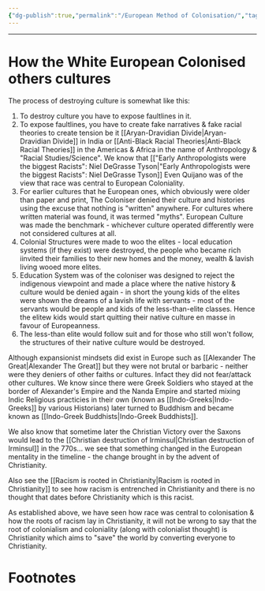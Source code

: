 ```yaml
---
{"dg-publish":true,"permalink":"/European Method of Colonisation/","tags":["#WorldCulture","politics"]}
---
```


---
# How the White European Colonised others cultures

The process of destroying culture is somewhat like this:
1. To destroy culture you have to expose faultlines in it.
2. To expose faultlines, you have to create fake narratives & fake racial theories to create tension be it [[Aryan-Dravidian Divide\|Aryan-Dravidian Divide]] in India or [[Anti-Black Racial Theories\|Anti-Black Racial Theories]] in the Americas & Africa in the name of Anthropology & "Racial Studies/Science". We know that [["Early Anthropologists were the biggest Racists": Niel DeGrasse Tyson\|"Early Anthropologists were the biggest Racists": Niel DeGrasse Tyson]] Even Quijano was of the view that race was central to European Coloniality. 
3. For earlier cultures that he European ones, which obviously were older than paper and print, The Coloniser denied their culture and histories using the excuse that nothing is "written" anywhere. For cultures where written material was found, it was termed "myths". European Culture was made the benchmark - whichever culture operated differently were not considered cultures at all.
4. Colonial Structures were made to woo the elites - local education systems (if they exist) were destroyed, the people who became rich iinvited their families to their new homes and the money, wealth & lavish living wooed more elites.
5. Education System was of the coloniser was designed to reject the indigenous viewpoint and made a place where the native history & culture would be denied again - in short the young kids of the elites were shown the dreams of a lavish life with servants - most of the servants would be people and kids of the less-than-elite classes. Hence the elitew kids would start quitting their native culture en masse in favour of Europeanness.
6. The less-than elite would follow suit and for those who still won't follow, the structures of their native culture would be destroyed. 

Although expansionist mindsets did exist in Europe such as [[Alexander The Great\|Alexander The Great]] but they were not brutal or barbaric - neither were they deniers of other faiths or cultures. Infact they did not fear/attack other cultures. We know since there were Greek Soldiers who stayed at the border of Alexander's Empire and the Nanda Empire and started mixing Indic Religious practicies in their own (known as [[Indo-Greeks\|Indo-Greeks]] by various Historians) later turned to Buddhism and became known as [[Indo-Greek Buddhists\|Indo-Greek Buddhists]].

We also know that sometime later the Christian Victory over the Saxons would lead to the [[Christian destruction of Irminsul\|Christian destruction of Irminsul]] in the 770s... we see that something changed in the European mentality in the timeline - the change brought in by the advent of Christianity.

Also see the [[Racism is rooted in Christianity\|Racism is rooted in Christianity]] to see how racism is entrenched in Christianity and there is no thought that dates before Christianity which is this racist.

As established above, we have seen how race was central to colonisation & how the roots of racism lay in Christianity, it will not be wrong to say that the root of colonialism and coloniality (along with colonialist thought) is Christianity which aims to "save" the world by converting everyone to Christianity.
# Footnotes
